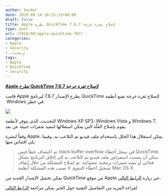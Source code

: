 ```yaml
---
author: Xacker
date: 2010-08-14 16:23:13+00:00
draft: false
title: Apple تطرح QuickTime 7.6.7 لإصلاح ثغرة حرجة
type: post
url: /2010/08/apple-quicktime-767/
categories:
- Apple
- Security
- برمجيات
tags:
- Apple
- QuickTime
- Security
---
```


**[Apple تطرح QuickTime 7.6.7 لإصلاح ثغرة حرجة](https://www.it-scoop.com/2010/08/apple-quicktime-767/)**




قامت Apple بطرح الإصدار 7.6.7 لبرنامج QuickTime لإصلاح ثغرة حرجة تضع أنظمة  Windows في خطر.


[![](https://www.it-scoop.com/wp-content/uploads/2010/04/quicktime_logo.jpg)
](https://www.it-scoop.com/2010/08/apple-quicktime-767/)

التحديث، الذي يتوفر لأنظمة Windows XP SP3، Windows Vista و Windows 7، يقوم بإصلاح العلّة التي يمكن استغلالها لتنفيذ شفرات خبيثة عن بعد.

وفقاً لنشرة Apple، يمكن استغلال هذا الخلل باستخدام ملف فيديو تم التلاعب به، وفيما يلي اقتباس منها:


<blockquote>تم اكتشاف خطأ فيض stack buffer overflow في سجل أخطاء QuickTime. يمكن أن يتسبب استعراض ملف فيديو تم التلاعب به إلى إغلاق البرنامج بشكل فجائي أو تنفيذ شفرات برمجية عشوائية. تم إصلاح المشكلة من خلال إيقاف تسجيل أخطاء التنقيح. لا تصيب هذه المشكلة أنظمة Mac OS X.</blockquote>


يمكن تحميل الإصدار الجديد من QuickTime من موقع Apple عبر زيارة [الرابط التالي](http://www.apple.com/quicktime/download/).

لقراءة المزيد من التفاصيل التقنية حول الخبر يمكن مراجعة [الرابط التالي](http://lists.apple.com/archives/security-announce/2010/Aug/msg00002.html).
